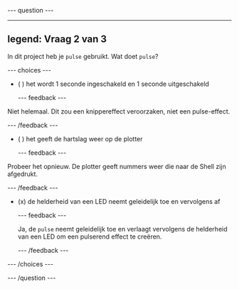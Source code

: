 
--- question ---

---
legend: Vraag 2 van 3
---

In dit project heb je `pulse` gebruikt. Wat doet `pulse`?

--- choices ---

- ( ) het wordt 1 seconde ingeschakeld en 1 seconde uitgeschakeld

  --- feedback ---

Niet helemaal. Dit zou een knippereffect veroorzaken, niet een pulse-effect.

  --- /feedback ---

- ( ) het geeft de hartslag weer op de plotter

  --- feedback ---

Probeer het opnieuw. De plotter geeft nummers weer die naar de Shell zijn afgedrukt.

  --- /feedback ---

- (x) de helderheid van een LED neemt geleidelijk toe en vervolgens af

  --- feedback ---

  Ja, de `pulse` neemt geleidelijk toe en verlaagt vervolgens de helderheid van een LED om een pulserend effect te creëren.

  --- /feedback ---


--- /choices ---

--- /question ---
